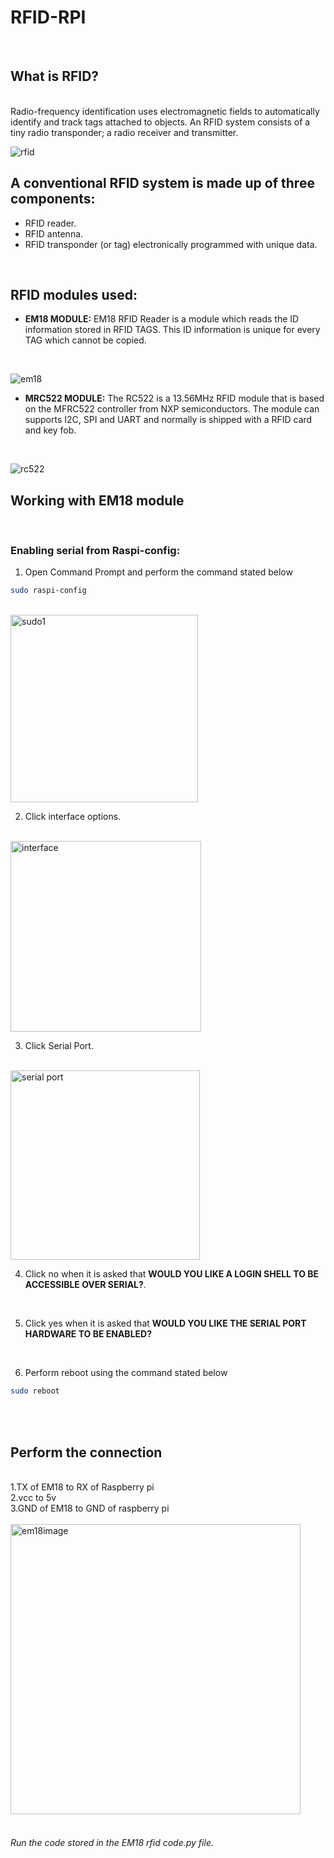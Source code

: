 # RFID-RPI
<br/>


## What is RFID?
<br/>
Radio-frequency identification uses electromagnetic fields to automatically identify and track tags attached to objects. An RFID system consists of a tiny radio transponder; a radio receiver and transmitter.
<br/>

![rfid](https://user-images.githubusercontent.com/53862641/103856926-7d966400-50db-11eb-8b63-82ff685edaa5.jpg)
<br/>



## A conventional RFID system is made up of three components:
- RFID reader.
- RFID antenna.
- RFID transponder (or tag) electronically programmed with unique data.
<br/>




## RFID modules used:
- **EM18 MODULE:** EM18 RFID Reader is a module which reads the ID information stored in RFID TAGS. This ID information is unique for every TAG which cannot be copied.
<br/>


![em18](https://user-images.githubusercontent.com/53862641/103857900-5ccf0e00-50dd-11eb-9f1c-6c5eb30d6931.jpg)
<br/>




- **MRC522 MODULE:** The RC522 is a 13.56MHz RFID module that is based on the MFRC522 controller from NXP semiconductors. The module can supports I2C, SPI and UART and normally is shipped with a RFID card and key fob. 
<br/>



![rc522](https://user-images.githubusercontent.com/53862641/103857925-6a849380-50dd-11eb-9555-79b65ffaab25.png)
<br/>





## Working with EM18 module
<br/>

### Enabling serial from Raspi-config:
1.  Open Command Prompt and perform the command stated below
``` bash
sudo raspi-config
```
<br/>

<img width="300" alt="sudo1" src="https://user-images.githubusercontent.com/53862641/103859237-bafcf080-50df-11eb-9b3a-82758c2efa27.png">
<br/>



2.  Click interface options.
<br/>


<img width="305" alt="interface" src="https://user-images.githubusercontent.com/53862641/103859513-2c3ca380-50e0-11eb-9a2c-85c93a5d4776.png">
<br/>


3. Click Serial Port.
<br/>

<img width="303" alt="serial port" src="https://user-images.githubusercontent.com/53862641/103859677-7756b680-50e0-11eb-9c5b-f1fba8eefbfb.png">
<br/>

4.  Click no when it is asked that **WOULD YOU LIKE A LOGIN SHELL TO BE ACCESSIBLE OVER SERIAL?**.
<br/>

5. Click yes when it is asked that **WOULD YOU LIKE THE SERIAL PORT HARDWARE TO BE ENABLED?**
<br/>

6. Perform reboot using the command stated below
``` bash
sudo reboot
```
<br/>
<br/>

## Perform the connection
<br/>
1.TX of EM18 to RX of Raspberry pi<br/>
2.vcc to 5v<br/>
3.GND of EM18 to GND of raspberry pi<br/>

<br/>
<img width="464" alt="em18image" src="https://user-images.githubusercontent.com/53862641/103861113-e2a18800-50e2-11eb-8d83-97f7c0ee82f2.png">

<br/>
<br/>

###### Run the code stored in the EM18 rfid code.py file.











